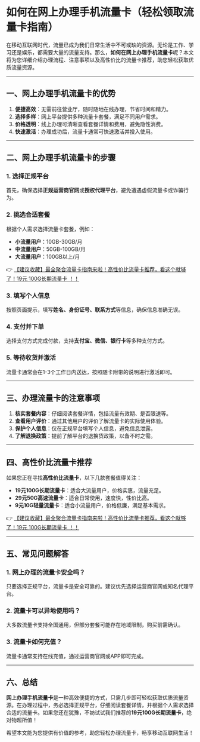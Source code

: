 # 如何在网上办理手机流量卡（轻松领取流量卡指南）

在移动互联网时代，流量已成为我们日常生活中不可或缺的资源。无论是工作、学习还是娱乐，都需要大量的流量支持。那么，**如何在网上办理手机流量卡**呢？本文将为您详细介绍办理流程、注意事项以及高性价比的流量卡推荐，助您轻松获取优质流量资源。

---

## 一、网上办理手机流量卡的优势

1. **便捷高效**：无需前往营业厅，随时随地在线办理，节省时间和精力。
2. **选择多样**：网上平台提供多种流量卡套餐，满足不同用户需求。
3. **价格透明**：线上办理可清晰查看套餐详情和费用，避免隐性消费。
4. **快速激活**：办理成功后，流量卡通常可快速激活并投入使用。

---

## 二、网上办理手机流量卡的步骤

### 1. 选择正规平台
首先，确保选择**正规运营商官网**或**授权代理平台**，避免遭遇虚假流量卡或诈骗行为。

### 2. 挑选合适套餐
根据个人需求选择流量卡套餐，例如：
- **小流量用户**：10GB-30GB/月
- **中流量用户**：50GB-100GB/月
- **大流量用户**：100GB以上/月

👉 [【建议收藏】最全聚合流量卡指南来啦！高性价比流量卡推荐，看这个就够了！19元 100G长期流量卡 ！！](https://bit.ly/Liuliangka)

### 3. 填写个人信息
按照页面提示，填写**姓名、身份证号、联系方式**等信息，确保信息准确无误。

### 4. 支付并下单
选择支付方式完成付款，支持**支付宝、微信、银行卡**等多种支付方式。

### 5. 等待收货并激活
流量卡通常会在1-3个工作日内送达，按照随卡附带的说明进行激活即可。

---

## 三、办理流量卡的注意事项

1. **核实套餐内容**：仔细阅读套餐详情，包括流量有效期、是否限速等。
2. **查看用户评价**：通过其他用户的评价了解流量卡的实际使用体验。
3. **保护个人信息**：仅在正规平台填写个人信息，避免信息泄露。
4. **了解退换政策**：提前了解平台的退换货政策，以备不时之需。

---

## 四、高性价比流量卡推荐

如果您正在寻找**高性价比流量卡**，以下几款套餐值得关注：
- **19元100G长期流量卡**：适合大流量用户，价格实惠，流量充足。
- **29元50G高速流量卡**：适合日常使用，速度快，性价比高。
- **9元10G轻量流量卡**：适合小流量用户，价格低廉，满足基本需求。

👉 [【建议收藏】最全聚合流量卡指南来啦！高性价比流量卡推荐，看这个就够了！19元 100G长期流量卡 ！！](https://bit.ly/Liuliangka)

---

## 五、常见问题解答

### 1. 网上办理的流量卡安全吗？
只要选择正规平台，流量卡是安全可靠的。建议优先选择运营商官网或知名代理平台。

### 2. 流量卡可以异地使用吗？
大多数流量卡支持全国通用，但部分套餐可能存在地域限制，购买前需确认。

### 3. 流量卡如何充值？
流量卡通常支持在线充值，通过运营商官网或APP即可完成。

---

## 六、总结

**网上办理手机流量卡**是一种高效便捷的方式，只需几步即可轻松获取优质流量资源。在办理过程中，务必选择正规平台，仔细阅读套餐详情，并根据个人需求选择合适的流量卡。如果您还在犹豫，不妨试试我们推荐的**19元100G长期流量卡**，绝对物超所值！

希望本文能为您提供有价值的参考，助您轻松办理流量卡，畅享移动互联网生活！